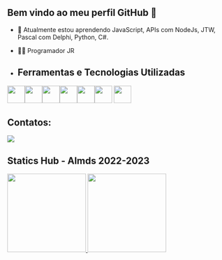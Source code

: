 ## Bem vindo ao meu perfil GitHub 👋

- 🌱 Atualmente estou aprendendo JavaScript, APIs com NodeJs, JTW, Pascal com Delphi, Python, C#.
- :woman_technologist: Programador JR
  
- ## Ferramentas e Tecnologias Utilizadas

<img loading="lazy" src="https://cdn.jsdelivr.net/gh/devicons/devicon/icons/git/git-original.svg" width="40" height="40"/><img src="https://cdn.jsdelivr.net/gh/devicons/devicon/icons/javascript/javascript-original.svg" width="40" height="40"/><img src="https://cdn.jsdelivr.net/gh/devicons/devicon/icons/nodejs/nodejs-original-wordmark.svg" width="40" height="40" /><img src="https://cdn.jsdelivr.net/gh/devicons/devicon/icons/csharp/csharp-original.svg" width="40" height="40" /><img src="https://cdn.jsdelivr.net/gh/devicons/devicon/icons/python/python-original-wordmark.svg" width="40" height="40"/><img src="https://cdn.jsdelivr.net/gh/devicons/devicon/icons/vscode/vscode-original.svg" width="40" height="40" /> <img src="https://cdn.jsdelivr.net/gh/devicons/devicon/icons/npm/npm-original-wordmark.svg" width="40" height="40"/>

## Contatos:

<a href="https://instagram.com/_almd.s" target="_blank"><img loading="lazy" src="https://img.shields.io/badge/-Instagram-%23E4405F?style=for-the-badge&logo=instagram&logoColor=white" target="_blank"></a>   
          
          
## Statics Hub - Almds 2022-2023
<div>
<a href="https://github.com/alexalmds">
<img loading="lazy" height="180em" src="https://github-readme-stats.vercel.app/api/top-langs/?username=alexalmds&layout=compact&langs_count=7&theme=dracula"/>
<img loading="lazy" height="180em" src="https://github-readme-stats.vercel.app/api?username=alexalmds&show_icons=true&theme=dracula&include_all_commits=true&count_private=true"/>
</div>
          
          
            
          
